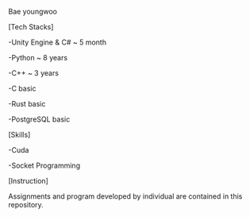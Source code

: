 Bae youngwoo

[Tech Stacks]

-Unity Engine & C# ~ 5 month

-Python ~ 8 years

-C++ ~ 3 years

-C basic

-Rust basic

-PostgreSQL basic




[Skills]

-Cuda

-Socket Programming

[Instruction]

Assignments and program developed by individual are contained in this repository.
